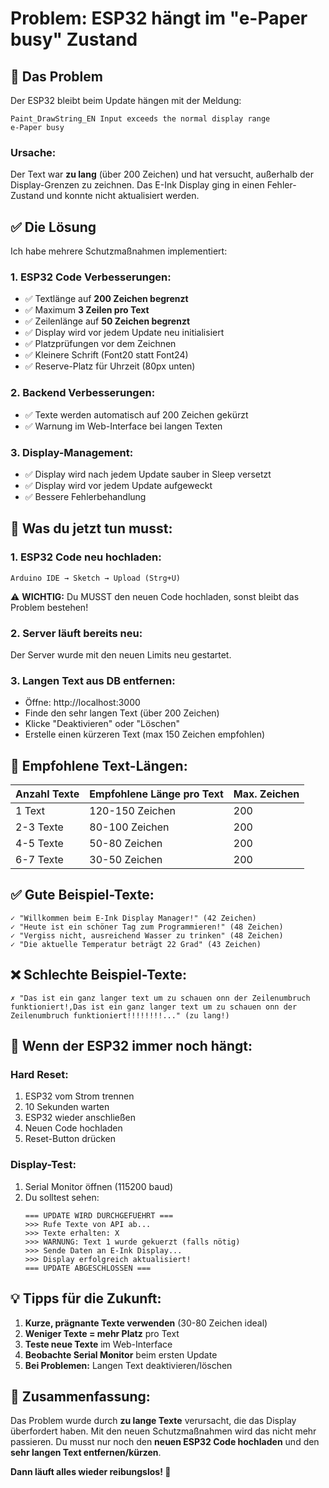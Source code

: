 # Problem: ESP32 hängt im "e-Paper busy" Zustand

## 🔴 Das Problem

Der ESP32 bleibt beim Update hängen mit der Meldung:
```
Paint_DrawString_EN Input exceeds the normal display range
e-Paper busy
```

### Ursache:
Der Text war **zu lang** (über 200 Zeichen) und hat versucht, außerhalb der Display-Grenzen zu zeichnen. Das E-Ink Display ging in einen Fehler-Zustand und konnte nicht aktualisiert werden.

## ✅ Die Lösung

Ich habe mehrere Schutzmaßnahmen implementiert:

### 1. **ESP32 Code Verbesserungen:**
- ✅ Textlänge auf **200 Zeichen begrenzt**
- ✅ Maximum **3 Zeilen pro Text**
- ✅ Zeilenlänge auf **50 Zeichen begrenzt**
- ✅ Display wird vor jedem Update neu initialisiert
- ✅ Platzprüfungen vor dem Zeichnen
- ✅ Kleinere Schrift (Font20 statt Font24)
- ✅ Reserve-Platz für Uhrzeit (80px unten)

### 2. **Backend Verbesserungen:**
- ✅ Texte werden automatisch auf 200 Zeichen gekürzt
- ✅ Warnung im Web-Interface bei langen Texten

### 3. **Display-Management:**
- ✅ Display wird nach jedem Update sauber in Sleep versetzt
- ✅ Display wird vor jedem Update aufgeweckt
- ✅ Bessere Fehlerbehandlung

## 🚀 Was du jetzt tun musst:

### 1. **ESP32 Code neu hochladen:**
```
Arduino IDE → Sketch → Upload (Strg+U)
```
⚠️ **WICHTIG:** Du MUSST den neuen Code hochladen, sonst bleibt das Problem bestehen!

### 2. **Server läuft bereits neu:**
Der Server wurde mit den neuen Limits neu gestartet.

### 3. **Langen Text aus DB entfernen:**
- Öffne: http://localhost:3000
- Finde den sehr langen Text (über 200 Zeichen)
- Klicke "Deaktivieren" oder "Löschen"
- Erstelle einen kürzeren Text (max 150 Zeichen empfohlen)

## 📏 **Empfohlene Text-Längen:**

| Anzahl Texte | Empfohlene Länge pro Text | Max. Zeichen |
|--------------|---------------------------|--------------|
| 1 Text       | 120-150 Zeichen          | 200          |
| 2-3 Texte    | 80-100 Zeichen           | 200          |
| 4-5 Texte    | 50-80 Zeichen            | 200          |
| 6-7 Texte    | 30-50 Zeichen            | 200          |

## ✅ **Gute Beispiel-Texte:**

```
✓ "Willkommen beim E-Ink Display Manager!" (42 Zeichen)
✓ "Heute ist ein schöner Tag zum Programmieren!" (48 Zeichen)
✓ "Vergiss nicht, ausreichend Wasser zu trinken" (48 Zeichen)
✓ "Die aktuelle Temperatur beträgt 22 Grad" (43 Zeichen)
```

## ❌ **Schlechte Beispiel-Texte:**

```
✗ "Das ist ein ganz langer text um zu schauen onn der Zeilenumbruch funktioniert!,Das ist ein ganz langer text um zu schauen onn der Zeilenumbruch funktioniert!!!!!!!!..." (zu lang!)
```

## 🔧 **Wenn der ESP32 immer noch hängt:**

### Hard Reset:
1. ESP32 vom Strom trennen
2. 10 Sekunden warten
3. ESP32 wieder anschließen
4. Neuen Code hochladen
5. Reset-Button drücken

### Display-Test:
1. Serial Monitor öffnen (115200 baud)
2. Du solltest sehen:
   ```
   === UPDATE WIRD DURCHGEFUEHRT ===
   >>> Rufe Texte von API ab...
   >>> Texte erhalten: X
   >>> WARNUNG: Text 1 wurde gekuerzt (falls nötig)
   >>> Sende Daten an E-Ink Display...
   >>> Display erfolgreich aktualisiert!
   === UPDATE ABGESCHLOSSEN ===
   ```

## 💡 **Tipps für die Zukunft:**

1. **Kurze, prägnante Texte verwenden** (30-80 Zeichen ideal)
2. **Weniger Texte = mehr Platz** pro Text
3. **Teste neue Texte** im Web-Interface
4. **Beobachte Serial Monitor** beim ersten Update
5. **Bei Problemen:** Langen Text deaktivieren/löschen

## 🎯 **Zusammenfassung:**

Das Problem wurde durch **zu lange Texte** verursacht, die das Display überfordert haben. Mit den neuen Schutzmaßnahmen wird das nicht mehr passieren. Du musst nur noch den **neuen ESP32 Code hochladen** und den **sehr langen Text entfernen/kürzen**.

**Dann läuft alles wieder reibungslos! 🚀**

